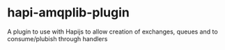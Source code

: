 # hapi-amqplib-plugin

A plugin to use with Hapijs to allow creation of exchanges, queues and to
consume/plubish through handlers
